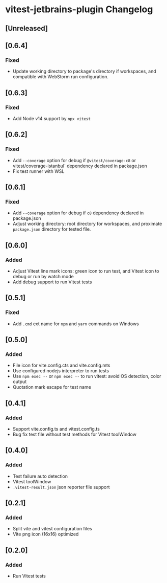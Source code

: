 <!-- Keep a Changelog guide -> https://keepachangelog.com -->

# vitest-jetbrains-plugin Changelog

## [Unreleased]

## [0.6.4]

### Fixed

- Update working directory to package's directory if workspaces, and compatible with WebStorm run configuration.

## [0.6.3]

### Fixed

- Add Node v14 support by `npx vitest`

## [0.6.2]

### Fixed

- Add `--coverage` option for debug if  `@vitest/coverage-c8` or vitest/coverage-istanbul` dependency declared in package.json
- Fix test runner with WSL

## [0.6.1]

### Fixed

- Add `--coverage` option for debug if `c8` dependency declared in package.json
- Adjust working directory: root directory for workspaces, and proximate `package.json` directory for tested file.

## [0.6.0]

### Added

- Adjust Vitest line mark icons: green icon to run test, and Vitest icon to debug or run by watch mode
- Add debug support to run Vitest tests

## [0.5.1]

### Fixed

- Add `.cmd` ext name for `npm` and `yarn` commands on Windows

## [0.5.0]

### Added

- File icon for vite.config.cts and vite.config.mts
- Use configured nodejs interpreter to run tests
- Use `npm exec --` or `npm exec --` to run vitest: avoid OS detection, color output
- Quotation mark escape for test name

## [0.4.1]

### Added

- Support vite.config.ts and vitest.config.ts
- Bug fix test file without test methods for Vitest toolWindow

## [0.4.0]

### Added

- Test failure auto detection
- Vitest toolWindow
- `.vitest-result.json` json reporter file support

## [0.2.1]

### Added

- Split vite and vitest configuration files
- Vite png icon (16x16) optimized

## [0.2.0]

### Added

- Run Vitest tests

